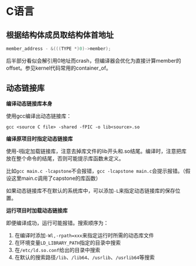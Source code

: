 # C语言

## 根据结构体成员取结构体首地址

```c
member_address - &(((TYPE *)0)->member);
```

后半部分看似会解引用0地址而crash，但编译器会优化为直接计算member的offset。参见kernel代码常用的container_of。

## 动态链接库

**编译动态链接库本身**

使用gcc编译出动态链接库：

```shell
gcc <source C file> -shared -fPIC -o lib<source>.so
```

**编译原项目时指定动态链接库**

使用-l指定加载链接库，注意去掉库文件的lib开头和.so结尾。编译时，注意把库放在整个命令的结尾，否则可能提示库函数未定义。

比如`gcc main.c -lcapstone`不会报错，`gcc -lcapstone main.c`会提示报错。（假设这里main.c调用了capstone的库函数）

如果动态链接库不在默认的系统库中，可以添加`-L`来指定动态链接库的保存位置。

**运行项目时加载动态链接库**

即便编译成功，运行可能报错。搜索顺序为：

1. 在编译时添加`-Wl,-rpath=xxx`来指定运行时所需的动态库文件
2. 在环境变量`LD_LIBRARY_PATH`指定的目录中搜索
3. 在`/etc/ld.so.conf`给出的目录中搜索
4. 在默认的搜索路径`/lib`、`/lib64`、`/usrlib`、`/usrlib64`等搜索